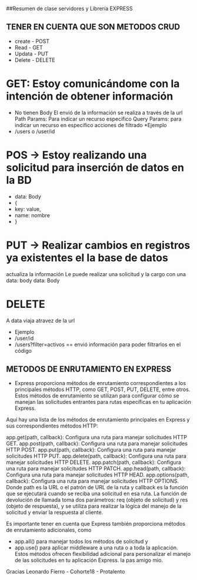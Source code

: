 ##Resumen de clase servidores y Librería EXPRESS
## TENER EN CUENTA QUE SON METODOS CRUD

* create - POST
* Read -   GET
* Updata - PUT
* Delete - DELETE

# GET: Estoy comunicándome con la intención de obtener información
* No tienen Body
 El envió de la información se realiza a través de la url
 Path Params: Para indicar un recurso especifico
 Query Params: para indicar un recurso en especifico 
 acciones de filtrado
*Ejemplo
* /users                 o           /user/id

# POS -> Estoy realizando una solicitud para inserción de datos en la BD
* data: Body
* {
*    key: value,
*   name: nombre
* }

# PUT -> Realizar cambios en registros ya existentes el la base de datos
actualiza la información 
Le puede realizar una solicitud y la cargo con una data: body
data: Body

# DELETE
 A data viaja atravez de la url
* Ejemplo
* /user/id
* /users?filter=activos == envió información para poder filtrarlos en el código

## METODOS DE ENRUTAMIENTO EN EXPRESS

* Express proporciona métodos de enrutamiento correspondientes a los principales métodos
 HTTP, como GET, POST, PUT, DELETE, entre otros. Estos métodos de enrutamiento se utilizan para configurar cómo se manejan las solicitudes entrantes para rutas específicas en tu aplicación Express.

Aquí hay una lista de los métodos de enrutamiento principales en Express y sus correspondientes
métodos HTTP:

app.get(path, callback): Configura una ruta para manejar solicitudes HTTP GET.
app.post(path, callback): Configura una ruta para manejar solicitudes HTTP POST.
app.put(path, callback): Configura una ruta para manejar solicitudes HTTP PUT.
app.delete(path, callback): Configura una ruta para manejar solicitudes HTTP DELETE.
app.patch(path, callback): Configura una ruta para manejar solicitudes HTTP PATCH.
app.head(path, callback): Configura una ruta para manejar solicitudes HTTP HEAD.
app.options(path, callback): Configura una ruta para manejar solicitudes HTTP OPTIONS.
Donde path es la URL o el patrón de URL de la ruta y callback es la función que se ejecutará 
cuando se reciba una solicitud en esa ruta. La función de devolución de llamada toma 
dos parámetros: req (objeto de solicitud) y res (objeto de respuesta), y se utiliza para realizar
la lógica del manejo de la solicitud y enviar la respuesta al cliente.

Es importante tener en cuenta que Express también proporciona métodos de enrutamiento adicionales,
como 
* app.all() para manejar todos los métodos de solicitud y 
* app.use() para aplicar middleware a una ruta o a toda la aplicación. Estos métodos ofrecen flexibilidad adicional para personalizar el manejo de las solicitudes en tu aplicación Express.
la pas amigo mio.

Gracias
Leonardo Fierro - Cohorte18 - Protalento

